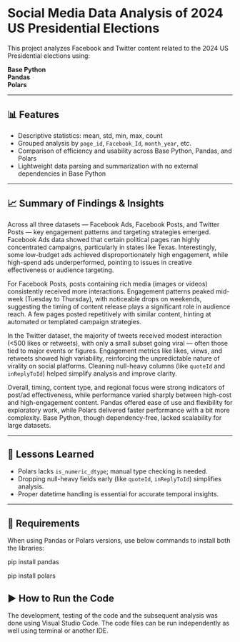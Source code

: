 # Social Media Data Analysis of 2024 US Presidential Elections

This project analyzes Facebook and Twitter content related to the 2024 US Presidential elections using:

**Base Python**  
**Pandas**  
**Polars**

---

## 📊 Features

- Descriptive statistics: mean, std, min, max, count
- Grouped analysis by `page_id`, `Facebook_Id`, `month_year`, etc.
- Comparison of efficiency and usability across Base Python, Pandas, and Polars
- Lightweight data parsing and summarization with no external dependencies in Base Python

---

## 📈 Summary of Findings & Insights

Across all three datasets — Facebook Ads, Facebook Posts, and Twitter Posts — key engagement patterns and targeting strategies emerged. Facebook Ads data showed that certain political pages ran highly concentrated campaigns, particularly in states like Texas. Interestingly, some low-budget ads achieved disproportionately high engagement, while high-spend ads underperformed, pointing to issues in creative effectiveness or audience targeting.

For Facebook Posts, posts containing rich media (images or videos) consistently received more interactions. Engagement patterns peaked mid-week (Tuesday to Thursday), with noticeable drops on weekends, suggesting the timing of content release plays a significant role in audience reach. A few pages posted repetitively with similar content, hinting at automated or templated campaign strategies.

In the Twitter dataset, the majority of tweets received modest interaction (<500 likes or retweets), with only a small subset going viral — often those tied to major events or figures. Engagement metrics like likes, views, and retweets showed high variability, reinforcing the unpredictable nature of virality on social platforms. Cleaning null-heavy columns (like `quoteId` and `inReplyToId`) helped simplify analysis and improve clarity.

Overall, timing, content type, and regional focus were strong indicators of post/ad effectiveness, while performance varied sharply between high-cost and high-engagement content. Pandas offered ease of use and flexibility for exploratory work, while Polars delivered faster performance with a bit more complexity. Base Python, though dependency-free, lacked scalability for large datasets.

---

## 🧠 Lessons Learned

- Polars lacks `is_numeric_dtype`; manual type checking is needed.
- Dropping null-heavy fields early (like `quoteId`, `inReplyToId`) simplifies analysis.
- Proper datetime handling is essential for accurate temporal insights.

---

## 🧪 Requirements

When using Pandas or Polars versions, use below commands to install both the libraries:

pip install pandas

pip install polars

## ▶️ How to Run the Code

The development, testing of the code and the subsequent analysis was done using Visual Studio Code. The code files can be run independently as well using terminal or another IDE.
